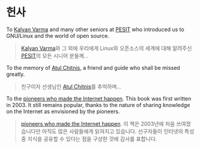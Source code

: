 # 헌사

To [Kalyan Varma](http://www.kalyanvarma.net/) and many other seniors at [PESIT](http://www.pes.edu/) who introduced us to GNU/Linux and the world of open source.

> [Kalyan Varma](http://www.kalyanvarma.net/)와 그 외에 우리에게 Linux와 오픈소스의 세계에 대해 알려주신 [PESIT](http://www.pes.edu/)의 모든 시니어 분들께...

To the memory of [Atul Chitnis](http://www.nextbigwhat.com/atul-chitnis-obituary-297/), a friend and guide who shall be missed greatly.

> 친구이자 선생님인 [Atul Chitnis](http://www.nextbigwhat.com/atul-chitnis-obituary-297/)를 추억하며...

To the [pioneers who made the Internet happen](http://www.ibiblio.org/pioneers/index.html). This book was first written in 2003. It still remains popular, thanks to the nature of sharing knowledge on the Internet as envisioned by the pioneers.

> [pioneers who made the Internet happen](http://www.ibiblio.org/pioneers/index.html). 이 책은 2003년에 처음 쓰여졌습니다만 아직도 많은 사람들에게 읽혀지고 있습니다. 선구자들이 인터넷의 특성 중 지식을 공유할 수 있다는 점을 구상한 것에 감사를 표합니다.

